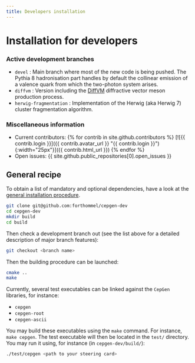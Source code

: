 ```yaml
---
title: Developers installation
---
```


# Installation for developers

### Active development branches

- `devel`
: Main branch where most of the new code is being pushed. The Pythia 8 hadronisation part handles by default the collinear emission of a valence quark from which the two-photon system arises.
- `diffvm`
: Version including the [DiffVM](/processes/diffvm) diffractive vector meson production process.
- `herwig-fragmentation`
: Implementation of the Herwig (aka Herwig 7) cluster fragmentation algorithm.

### Miscellaneous information

* Current contributors: {% for contrib in site.github.contributors %}
[![{{ contrib.login }}]({{ contrib.avatar_url }} "{{ contrib.login }}"){:width="25px"}]({{ contrib.html_url }})
{% endfor %}
* Open issues: {{ site.github.public_repositories[0].open_issues }}

## General recipe

To obtain a list of mandatory and optional dependencies, have a look at the [general installation procedure](install).

~~~ sh
git clone git@github.com:forthommel/cepgen-dev
cd cepgen-dev
mkdir build
cd build
~~~

Then check a development branch out (see the list above for a detailed description of major branch features):

~~~ sh
git checkout <branch name>
~~~

Then the building procedure can be launched:

~~~ sh
cmake ..
make
~~~

Currently, several test executables can be linked against the `CepGen` libraries, for instance:

- `cepgen`
- `cepgen-root`
- `cepgen-ascii`

You may build these executables using the `make` command. For instance, `make cepgen`.
The test executable will then be located in the `test/` directory.
You may run it using, for instance (in `cepgen-dev/build/`):

~~~ sh
./test/cepgen <path to your steering card>
~~~

